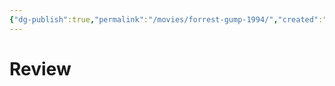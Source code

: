 ```yaml
---
{"dg-publish":true,"permalink":"/movies/forrest-gump-1994/","created":"2023-12-28","updated":"2024-06-17"}
---
```



# Review
